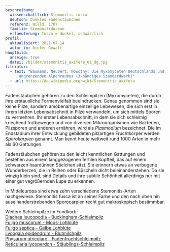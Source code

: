 ```yaml
---
beschreibung:
  wissenschaftlich: Stemonitis fusca
  deutsch: Dunkles Fadenstäubchen
  referenz: Willd. 1787
  familie: Stemonitidaceae
  erlaeuterung: fusca = dunkel, schwärzlich
profil:
  aktualisiert: 2021-07-14
  autor_in: Dieter Gewalt
hauptbild:
  anzeige: true
  datei: /bilder/stemonitis_axifera_01_dg.jpg
literatur:
  - text: "Baumann, Neubert, Nowotny: Die Myxomyceten Deutschlands und des
      angrenzenden Alpenraumes (3-bändiges Standardwerk)"
  - url: https://de.wikipedia.org/wiki/Stemonitis_axifera
---
```


Fadenstäubchen gehören zu den Schleimpilzen (Myxomyceten), die durch ihre erstaunliche Formenvielfalt beeindrucken. Genau genommen sind sie keine Pilze, sondern amöbenartige einzellige Lebewesen, die sich erst in ihrem letzten Lebensabschnitt in Pilze verwandeln, um sich mittels Sporen zu vermehren. Ihr erster Lebensabschnitt, in dem sie sich schleimig kriechend fortbewegen und von diversen Mikroorganismen wie Bakterien, Pilzsporen und anderen ernähren, wird als *Plasmodium* bezeichnet. Die im Endstadium ihrer Entwicklung gebildeten pilzartigen Fruchtkörper werden *Sporokarpien* genannt. Man kennt heute weltweit rund 1000 Arten in mehr als 60 Gattungen.

Fadenstäubchen gehören zu den leicht kenntlichen Gattungen und bestehen aus einem langgezogenen fertilen Kopfteil, das auf einem schwarzen haardünnen Stielchen sitzt. Sie erinnern etwas an verbogene Wunderkerzen, die in Reihen oder Büscheln dicht beieinanderstehen. Da sie winzig klein sind, sind Details und ihre subtile Schönheit allerdings nur mit einer gut vegrößernden Lupe zu erkennen. 

In Mitteleuropa sind etwa zehn verschiedene Stemonitis-Arten nachgewiese. Stemonitis fusca ist an seiner Farbe und den nach oben hin auseinanderstrebenden Sporocarpien recht gut makroskopisch bestimmbar. 

Weitere Schleimpilze im Fundkorb:\
[Diachea leucopodia - Buckingham-Schleimpilz](/pilze/diachaea-leucopodia-buckingham-schleimpilz)  
[Fuligo muscorum - Moos-Lohblüte](/pilze/fuligo-muscorum-moos-lohblüte)\
[Fuligo septica - Gelbe Lohblüte](/pilze/fuligo-septica-gelbe-lohblüte)\
[Lycogala epidendrum - Blutmilchpilz](/pilze/lycogala-epidendrum-blutmilchpilz)\
[Physarum utriculare - Fadenfruchtschleimpilz](/pilze/physarum-utriculare-fadenfruchtschleimpilz)\
[Reticularia lycoperdon - Stäublings-Schleimpilz](/pilze/reticularia-lycoperdon-stäublings-schleimpilz)  
